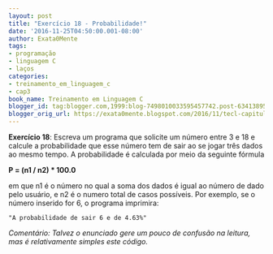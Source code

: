 ```yaml
---
layout: post
title: "Exercício 18 - Probabilidade!"
date: '2016-11-25T04:50:00.001-08:00'
author: Exata0Mente
tags:
- programação
- linguagem C
- laços
categories:
- treinamento_em_linguagem_c
- cap3  
book_name: Treinamento em Linguagem C
blogger_id: tag:blogger.com,1999:blog-7498010033595457742.post-6341389574521733016
blogger_orig_url: https://exata0mente.blogspot.com/2016/11/tecl-capitulo-3-exercicio-18.html
---
```


**Exercício 18**: Escreva um programa que solicite um número entre 3 e 18 e calcule a probabilidade que esse número tem de sair ao se jogar três dados ao mesmo tempo. A probabilidade é calculada por meio da seguinte fórmula

**P = (n1 / n2) \* 100.0**

em que n1 é o número no qual a soma dos dados é igual ao número de dado pelo usuário, e n2 é o numero total de casos possíveis. Por exemplo, se o número inserido for 6, o programa imprimira:

```
"A probabilidade de sair 6 e de 4.63%"
```
*Comentário: Talvez o enunciado gere um pouco de confusão na leitura,
mas é relativamente simples este código.*
